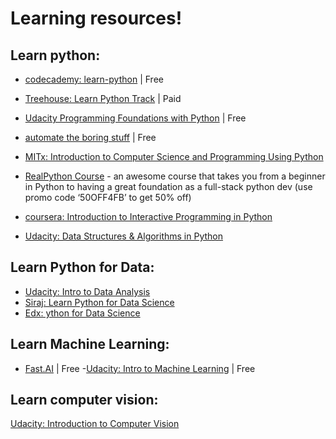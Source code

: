 # Learning resources!

## Learn python:

- [codecademy: learn-python](https://www.codecademy.com/learn/learn-python) | Free

- [Treehouse: Learn Python Track](https://teamtreehouse.com/tracks/learn-python) | Paid

- [Udacity Programming Foundations with Python](https://www.udacity.com/course/programming-foundations-with-python--ud036) | Free

- [automate the boring stuff](https://automatetheboringstuff.com/) | Free

- [MITx: Introduction to Computer Science and Programming Using Python](https://www.edx.org/course/introduction-computer-science-mitx-6-00-1x-0)

- [RealPython Course](https://realpython.com/) - an awesome course that takes you from a beginner in Python to having a great foundation as a full-stack python dev (use promo code ‘50OFF4FB’ to get 50% off)

- [coursera: Introduction to Interactive Programming in Python](https://www.coursera.org/course/interactivepython1/)

- [Udacity: Data Structures & Algorithms in Python](https://www.udacity.com/course/data-structures-and-algorithms-in-python--ud513)

## Learn Python for Data:
- [Udacity: Intro to Data Analysis](https://www.udacity.com/course/intro-to-data-analysis--ud170)
- [Siraj: Learn Python for Data Science](https://www.youtube.com/watch?v=T5pRlIbr6gg&list=PL2-dafEMk2A6QKz1mrk1uIGfHkC1zZ6UU)
- [Edx: ython for Data Science](https://www.edx.org/course/python-for-data-science)

## Learn Machine Learning:
- [Fast.AI](http://www.fast.ai/) | Free
-[Udacity: Intro to Machine Learning](https://eu.udacity.com/course/intro-to-machine-learning--ud120) | Free

## Learn computer vision:
[Udacity: Introduction to Computer Vision](https://www.udacity.com/course/introduction-to-computer-vision--ud810)